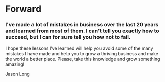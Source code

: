 # Forward

### I've made a lot of mistakes in business over the last 20 years and learned from most of them. I can’t tell you exactly how to succeed, but I can for sure tell you how not to fail.

I hope these lessons I’ve learned will help you avoid some of the many mistakes I have made and help you to grow a thriving business and make the world a better place. Please, take this knowledge and grow something amazing!

Jason Long

